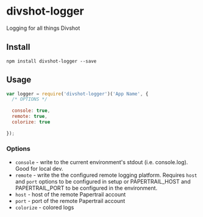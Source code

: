 # divshot-logger

Logging for all things Divshot

## Install

```
npm install divshot-logger --save
```

## Usage

```js
var logger = require('divshot-logger')('App Name', {
  /* OPTIONS */
  
  console: true,
  remote: true,
  colorize: true
  
});
```

### Options

* `console` - write to the current environment's stdout (i.e. console.log). Good for local dev.
* `remote` - write the the configured remote logging platform. Requires `host` and `port` options to be configured in setup or PAPERTRAIL_HOST and PAPERTRAIL_PORT to be configured in the environment.
* `host` - host of the remote Papertrail account
* `port` - port of the remote Papertrail account
* `colorize` - colored logs
